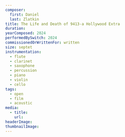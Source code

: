 ```yaml
---
composer:
  first: Daniel
  last: Zlatkin
title: The Life and Death of 9413-a Hollywood Extra
duration: 
yearComposed: 2024
performedBySwitch: 2024
commissionedOrWrittenFor: written
size: septet
instrumentation:
  - flute
  - clarinet
  - saxophone
  - percussion
  - piano
  - violin
  - cello
tags:
  - open
  - film
  - acoustic
media:
  - title:
    url:
headerImage: 
thumbnailImage: 
---
```

